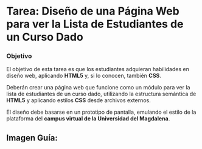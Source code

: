 # Tarea: Diseño de una Página Web para ver la Lista de Estudiantes de un Curso Dado  

### Objetivo  

El objetivo de esta tarea es que los estudiantes adquieran habilidades en diseño web, aplicando **HTML5** y, si lo conocen, también **CSS**.  

Deberán crear una página web que funcione como un módulo para ver la lista de estudiantes de un curso dado, utilizando la estructura semántica de **HTML5** y aplicando estilos **CSS** desde archivos externos.  

El diseño debe basarse en un prototipo de pantalla, emulando el estilo de la plataforma del **campus virtual de la Universidad del Magdalena**.
## Imagen Guía:
